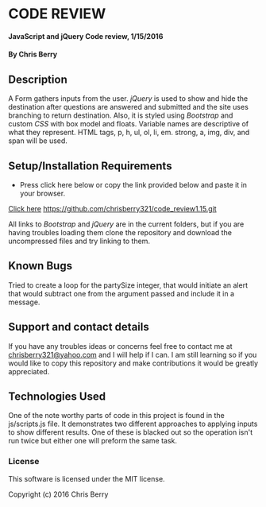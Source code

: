 #  CODE REVIEW

#### JavaScript and jQuery Code review, 1/15/2016

#### By Chris Berry

## Description

A Form gathers inputs from the user. _jQuery_ is used to show and hide the destination after questions are answered and submitted and the site uses branching to return destination. Also, it is styled using _Bootstrap_ and custom _CSS_ with box model and floats.
Variable names are descriptive of what they represent.
HTML tags, p, h, ul, ol, li, em. strong, a, img, div, and span will be used.


## Setup/Installation Requirements

* Press click here below or copy the link provided below and paste it in your browser.

[Click here](https://github.com/chrisberry321/code_review1.15.git)
https://github.com/chrisberry321/code_review1.15.git

All links to _Bootstrap_ and _jQuery_ are in the current folders, but if you are having troubles loading them clone the repository and download the uncompressed files and try linking to them.

## Known Bugs
Tried to create a loop for the partySize integer, that would initiate an alert that would subtract one from the argument passed and include it in a message.

## Support and contact details

If you have any troubles ideas or concerns feel free to contact me at chrisberry321@yahoo.com and I will help if I can. I am still learning so if you would like to copy this repository and make contributions it would be greatly appreciated.  

## Technologies Used

One of the note worthy parts of code in this project is found in the js/scripts.js file. It demonstrates two different approaches to applying inputs to show different results. One of these is blacked out so the operation isn't run twice but either one will preform the same task.

### License

This software is licensed under the MIT license.

Copyright (c) 2016 Chris Berry
